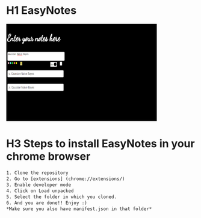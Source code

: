 # H1 EasyNotes 
<img src="1.png" width="400">

# H3 Steps to install EasyNotes in your chrome browser
```
1. Clone the repository
2. Go to [extensions] (chrome://extensions/)
3. Enable developer mode
4. Click on Load unpacked
5. Select the folder in which you cloned.
6. And you are done!! Enjoy :)
*Make sure you also have manifest.json in that folder*
```